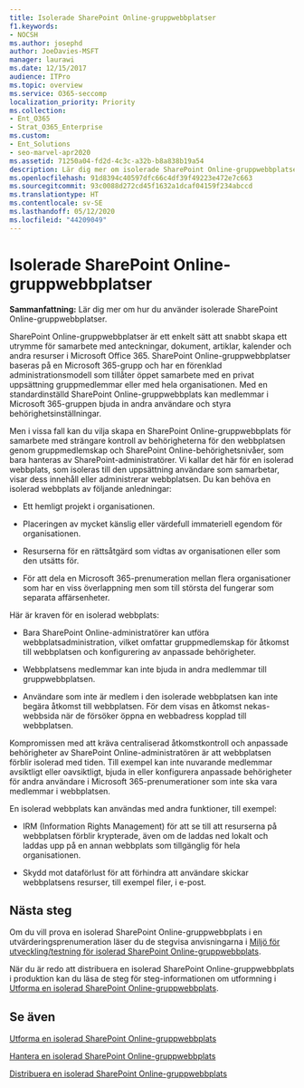```yaml
---
title: Isolerade SharePoint Online-gruppwebbplatser
f1.keywords:
- NOCSH
ms.author: josephd
author: JoeDavies-MSFT
manager: laurawi
ms.date: 12/15/2017
audience: ITPro
ms.topic: overview
ms.service: O365-seccomp
localization_priority: Priority
ms.collection:
- Ent_O365
- Strat_O365_Enterprise
ms.custom:
- Ent_Solutions
- seo-marvel-apr2020
ms.assetid: 71250a04-fd2d-4c3c-a32b-b8a838b19a54
description: Lär dig mer om isolerade SharePoint Online-gruppwebbplatser, inklusive användning, krav och funktioner som de kan användas med.
ms.openlocfilehash: 91d8394c40597dfc66c4df39f49223e472e7c663
ms.sourcegitcommit: 93c0088d272cd45f1632a1dcaf04159f234abccd
ms.translationtype: HT
ms.contentlocale: sv-SE
ms.lasthandoff: 05/12/2020
ms.locfileid: "44209049"
---
```

# <a name="isolated-sharepoint-online-team-sites"></a>Isolerade SharePoint Online-gruppwebbplatser

 **Sammanfattning:** Lär dig mer om hur du använder isolerade SharePoint Online-gruppwebbplatser.
  
SharePoint Online-gruppwebbplatser är ett enkelt sätt att snabbt skapa ett utrymme för samarbete med anteckningar, dokument, artiklar, kalender och andra resurser i Microsoft Office 365. SharePoint Online-gruppwebbplatser baseras på en Microsoft 365-grupp och har en förenklad administrationsmodell som tillåter öppet samarbete med en privat uppsättning gruppmedlemmar eller med hela organisationen. Med en standardinställd SharePoint Online-gruppwebbplats kan medlemmar i Microsoft 365-gruppen bjuda in andra användare och styra behörighetsinställningar.
  
Men i vissa fall kan du vilja skapa en SharePoint Online-gruppwebbplats för samarbete med strängare kontroll av behörigheterna för den webbplatsen genom gruppmedlemskap och SharePoint Online-behörighetsnivåer, som bara hanteras av SharePoint-administratörer. Vi kallar det här för en isolerad webbplats, som isoleras till den uppsättning användare som samarbetar, visar dess innehåll eller administrerar webbplatsen. Du kan behöva en isolerad webbplats av följande anledningar:
  
- Ett hemligt projekt i organisationen.
    
- Placeringen av mycket känslig eller värdefull immateriell egendom för organisationen.
    
- Resurserna för en rättsåtgärd som vidtas av organisationen eller som den utsätts för.
    
- För att dela en Microsoft 365-prenumeration mellan flera organisationer som har en viss överlappning men som till största del fungerar som separata affärsenheter.
    
Här är kraven för en isolerad webbplats:
  
- Bara SharePoint Online-administratörer kan utföra webbplatsadministration, vilket omfattar gruppmedlemskap för åtkomst till webbplatsen och konfigurering av anpassade behörigheter.
    
- Webbplatsens medlemmar kan inte bjuda in andra medlemmar till gruppwebbplatsen.
    
- Användare som inte är medlem i den isolerade webbplatsen kan inte begära åtkomst till webbplatsen. För dem visas en åtkomst nekas-webbsida när de försöker öppna en webbadress kopplad till webbplatsen.
    
Kompromissen med att kräva centraliserad åtkomstkontroll och anpassade behörigheter av SharePoint Online-administratören är att webbplatsen förblir isolerad med tiden. Till exempel kan inte nuvarande medlemmar avsiktligt eller oavsiktligt, bjuda in eller konfigurera anpassade behörigheter för andra användare i Microsoft 365-prenumerationer som inte ska vara medlemmar i webbplatsen.
  
En isolerad webbplats kan användas med andra funktioner, till exempel:
  
- IRM (Information Rights Management) för att se till att resurserna på webbplatsen förblir krypterade, även om de laddas ned lokalt och laddas upp på en annan webbplats som tillgänglig för hela organisationen.
    
- Skydd mot dataförlust för att förhindra att användare skickar webbplatsens resurser, till exempel filer, i e-post.
    
## <a name="next-steps"></a>Nästa steg

Om du vill prova en isolerad SharePoint Online-gruppwebbplats i en utvärderingsprenumeration läser du de stegvisa anvisningarna i [Miljö för utveckling/testning för isolerad SharePoint Online-gruppwebbplats](isolated-sharepoint-online-team-site-dev-test-environment.md).
  
När du är redo att distribuera en isolerad SharePoint Online-gruppwebbplats i produktion kan du läsa de steg för steg-informationen om utformning i [Utforma en isolerad SharePoint Online-gruppwebbplats](design-an-isolated-sharepoint-online-team-site.md).
  
## <a name="see-also"></a>Se även

[Utforma en isolerad SharePoint Online-gruppwebbplats](design-an-isolated-sharepoint-online-team-site.md)
  
[Hantera en isolerad SharePoint Online-gruppwebbplats](manage-an-isolated-sharepoint-online-team-site.md)

[Distribuera en isolerad SharePoint Online-gruppwebbplats](deploy-an-isolated-sharepoint-online-team-site.md)


